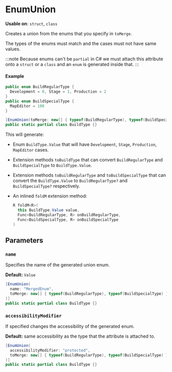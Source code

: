 # EnumUnion

**Usable on**: `struct`, `class`

Creates a union from the enums that you specify in `toMerge`.

The types of the enums must match and the cases must not have same values.

:::note
Because enums can't be `partial` in C# we must attach this attribute onto a `struct` or a `class` and an `enum` is generated inside that.
:::

#### Example

```cs
public enum BuildRegularType { 
  Development = 0, Stage = 1, Production = 2
}
public enum BuildSpecialType {
  MapEditor = 100
}

[EnumUnion(toMerge: new[] { typeof(BuildRegularType), typeof(BuildSpecialType) })]
public static partial class BuildType {}
```

This will generate:
- Enum `BuildType.Value` that will have `Development`, `Stage`, `Production`, `MapEditor` cases.
- Extension methods `toBuildType` that can convert `BuildRegularType` and `BuildSpecialType` to `BuildType.Value`.
- Extension methods `toBuildRegularType` and `toBuildSpecialType` that can convert the `BuildType.Value` to `BuildRegularType?` and `BuildSpecialType?` respectively.
- An inlined `foldM` extension method:

  ```cs
  R foldM<R>(
    this BuildType.Value value, 
    Func<BuildRegularType, R> onBuildRegularType,
    Func<BuildSpecialType, R> onBuildSpecialType
  )
  ```

## Parameters

### `name`

Specifies the name of the generated union enum.

**Default:** `Value`

```cs
[EnumUnion(
  name: "MergedEnum",
  toMerge: new[] { typeof(BuildRegularType), typeof(BuildSpecialType) }
)]
public static partial class BuildType {}
```

### `accessibilityModifier`

If specified changes the accessibility of the generated enum. 

**Default:** same accessibility as the type that the attribute is attached to.

```cs
[EnumUnion(
  accessibilityModifier: "protected",
  toMerge: new[] { typeof(BuildRegularType), typeof(BuildSpecialType) }
)]
public static partial class BuildType {}
```